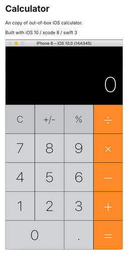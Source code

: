 # Calculator

An copy of out-of-box iOS calculator.

Built with iOS 10 / xcode 8 / swift 3

<img src="./demo/demo.png" align="left" height="667" width="375">
